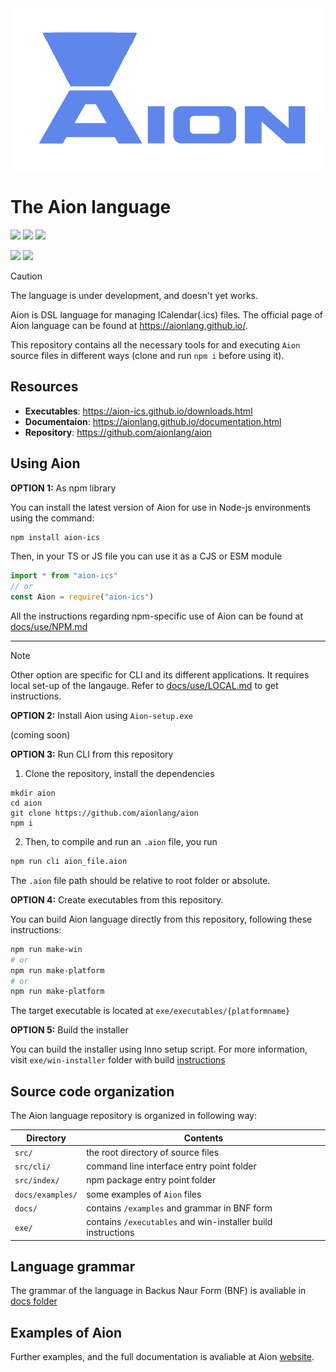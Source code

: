 <div align="center">
<img src="docs/img/huge_logo.png" alt="Logo">
</div>

# The Aion language
<img src="https://img.shields.io/npm/v/aion-ics"> <img src="https://img.shields.io/npm/dy/aion-ics?label=npm%20downloads"> <img src="https://img.shields.io/github/last-commit/aionlang/aion">

<a href="https://aionlang.github.io/documentation.html"><img src='https://img.shields.io/badge/docs-blue.svg'/></a> <a href="https://marketplace.visualstudio.com/items?itemName=aion-dsl-support.aion"><img src="https://img.shields.io/visual-studio-marketplace/v/aion-dsl-support.aion?label=vs%20code%20extension"></a>



> [!CAUTION]
> The language is under development, and doesn't yet works.


Aion is DSL language for managing ICalendar(.ics) files. The official page of Aion language can be found at https://aionlang.github.io/. 

This repository contains all the necessary tools for and executing `Aion` source files in different ways (clone and run `npm i` before using it).


## Resources

- **Executables**: https://aion-ics.github.io/downloads.html
- **Documentaion**: https://aionlang.github.io/documentation.html 
- **Repository**: https://github.com/aionlang/aion
## Using Aion

**OPTION 1:** As npm library

You can install the latest version of Aion for use in Node-js environments using the command:

```bash
npm install aion-ics
```

Then, in your TS or JS file you can use it as a CJS or ESM module

```typescript
import * from "aion-ics"
// or
const Aion = require("aion-ics")
```


All the instructions regarding npm-specific use of Aion can be found at [docs/use/NPM.md](docs/use/NPM.md)

---

> [!NOTE]  
> Other option are specific for CLI and its different applications. It requires local set-up of the langauge. Refer to [docs/use/LOCAL.md](docs/use/LOCAL.md) to get instructions.

**OPTION 2:** Install Aion using `Aion-setup.exe`

(coming soon) 


**OPTION 3:** Run CLI from this repository

1) Clone the repository, install the dependencies

```bashbash
mkdir aion
cd aion
git clone https://github.com/aionlang/aion
npm i
```

2) Then, to compile and run an `.aion` file, you run

```bash
npm run cli aion_file.aion
```

The `.aion` file path should be relative to root folder or absolute. 

**OPTION 4:** Create executables from this repository. 

You can build Aion language directly from this repository, following these instructions:

```bash
npm run make-win
# or
npm run make-platform
# or
npm run make-platform
```

The target executable is located at `exe/executables/{platformname}`

**OPTION 5:** Build the installer

You can build the installer using Inno setup script. For more information, visit `exe/win-installer` folder with build [instructions](exe/win-installer/README.md)


## Source code organization

The Aion language repository is organized in following way:


| Directory         | Contents                                                           |
| -                 | -                                                                  |
| `src/`           | the root directory of source files |
| `src/cli/`            | command line interface entry point folder                       |
| `src/index/`        | npm package entry point folder                                          |
| `docs/examples/`        | some examples of `Aion` files                                      |
| `docs/`            | contains `/examples` and grammar in BNF form                                             |
| `exe/`            | contains `/executables` and win-installer build instructions                                            |




## Language grammar

The grammar of the language in Backus Naur Form (BNF) is avaliable in [docs folder](docs/grammar_BNF.md)

## Examples of Aion 

Further examples, and the full documentation is avaliable at Aion [website](https://aion-ics.github.io/). 
